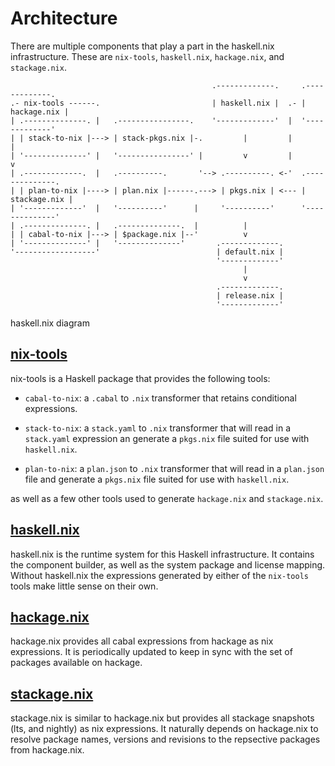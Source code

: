 # Architecture

There are multiple components that play a part in the haskell.nix
infrastructure.  These are `nix-tools`, `haskell.nix`, `hackage.nix`,
and `stackage.nix`.

```no-highlight
                                             .-------------.     .-------------.
.- nix-tools ------.                         | haskell.nix |  .- | hackage.nix |
| .--------------. |   .----------------.    '-------------'  |  '-------------'
| | stack-to-nix |---> | stack-pkgs.nix |-.         |         |         |
| '--------------' |   '----------------' |         v         |         v
| .-------------.  |   .----------.       '--> .----------. <-'  .--------------.
| | plan-to-nix |----> | plan.nix |------.---> | pkgs.nix | <--- | stackage.nix |
| '-------------'  |   '----------'      |     '----------'      '--------------'
| .--------------. |   .--------------.  |          |
| | cabal-to-nix |---> | $package.nix |--'          v
| '--------------' |   '--------------'       .-------------.
'------------------'                          | default.nix |
                                              '-------------'
                                                    |
                                                    v
                                              .-------------.
                                              | release.nix |
                                              '-------------'
```
haskell.nix diagram

## [nix-tools](https://github.com/input-output-hk/nix-tools)

nix-tools is a Haskell package that provides the following tools:

- `cabal-to-nix`: a `.cabal` to `.nix` transformer that retains
  conditional expressions.

- `stack-to-nix`: a `stack.yaml` to `.nix` transformer that will read
  in a `stack.yaml` expression an generate a `pkgs.nix` file suited for
  use with `haskell.nix`.

- `plan-to-nix`: a `plan.json` to `.nix` transformer that will read in
  a `plan.json` file and generate a `pkgs.nix` file suited for use
  with `haskell.nix`.

as well as a few other tools used to generate `hackage.nix` and `stackage.nix`.

## [haskell.nix](https://github.com/input-output-hk/haskell.nix)

haskell.nix is the runtime system for this Haskell infrastructure.  It
contains the component builder, as well as the system package and
license mapping.  Without haskell.nix the expressions generated by
either of the `nix-tools` tools make little sense on their own.

## [hackage.nix](https://github.com/input-output-hk/hackage.nix)

hackage.nix provides all cabal expressions from hackage as nix
expressions.  It is periodically updated to keep in sync with the set
of packages available on hackage.

## [stackage.nix](https://github.com/input-output-hk/stackage.nix)

stackage.nix is similar to hackage.nix but provides all stackage
snapshots (lts, and nightly) as nix expressions.  It naturally depends
on hackage.nix to resolve package names, versions and revisions to the
repsective packages from hackage.nix.
